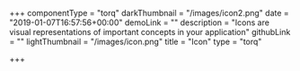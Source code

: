 +++
componentType = "torq"
darkThumbnail = "/images/icon2.png"
date = "2019-01-07T16:57:56+00:00"
demoLink = ""
description = "Icons are visual representations of important concepts in your application"
githubLink = ""
lightThumbnail = "/images/icon.png"
title = "Icon"
type = "torq"

+++

